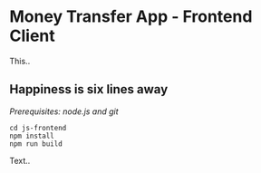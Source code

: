 # Money Transfer App - Frontend Client

This..

## Happiness is six lines away

*Prerequisites: node.js and git*

```
cd js-frontend
npm install
npm run build
```

Text..
